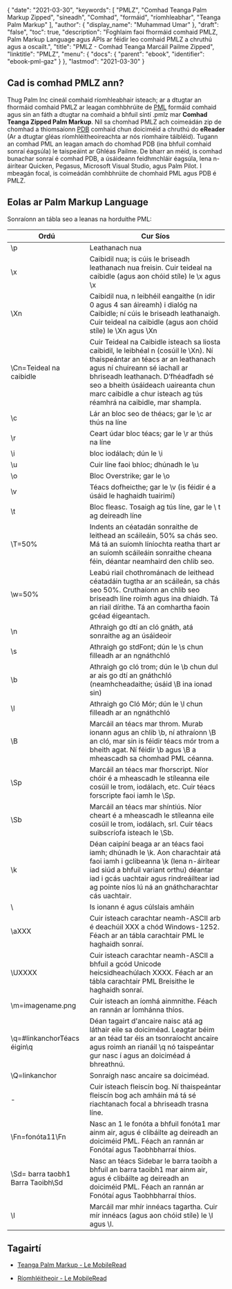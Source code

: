 {
  "date": "2021-03-30",
  "keywords": [
"PMLZ",
"Comhad Teanga Palm Markup Zipped",
"síneadh",
"Comhad",
"formáid",
"ríomhleabhar",
"Teanga Palm Markup"
],
  "author": {
    "display_name": "Muhammad Umar"
},
  "draft": "false",
  "toc": true,
  "description": "Foghlaim faoi fhormáid comhaid PMLZ, Palm Markup Language agus APIs ar féidir leo comhaid PMLZ a chruthú agus a oscailt.",
  "title": "PMLZ - Comhad Teanga Marcáil Pailme Zipped",
  "linktitle": "PMLZ",
  "menu": {
    "docs": {
      "parent": "ebook",
      "identifier": "ebook-pml-gaz"
}
},
  "lastmod": "2021-03-30"
}

## Cad is comhad PMLZ ann?

Thug Palm Inc cineál comhaid ríomhleabhair isteach; ar a dtugtar an fhormáid comhaid PMLZ ar leagan comhbhrúite de [PML](/ebook/pml/) formáid comhaid agus sin an fáth a dtugtar na comhaid a bhfuil síntí .pmlz mar **Comhad Teanga Zipped Palm Markup**. Níl sa chomhad PMLZ ach coimeádán zip de chomhad a thiomsaíonn [PDB](/programming/pdb/) comhaid chun doiciméid a chruthú do **eReader** (Ar a dtugtar gléas ríomhléitheoireachta ar nós ríomhaire táibléid). Tugann an comhad PML an leagan amach do chomhad PDB (ina bhfuil comhaid sonraí éagsúla) le taispeáint ar Ghléas Pailme. De bharr an méid, is comhad bunachar sonraí é comhad PDB, a úsáideann feidhmchláir éagsúla, lena n-áirítear Quicken, Pegasus, Microsoft Visual Studio, agus Palm Pilot. I mbeagán focal, is coimeádán comhbhrúite de chomhaid PML agus PDB é PMLZ.


## Eolas ar Palm Markup Language
Sonraíonn an tábla seo a leanas na horduithe PML:

|Ordú|Cur Síos|
---|---|
| \p | Leathanach nua |
| \x | Caibidil nua; is cúis le briseadh leathanach nua freisin. Cuir teideal na caibidle (agus aon chóid stíle) le \x agus \x |
| \Xn | Caibidil nua, n leibhéil eangaithe (n idir 0 agus 4 san áireamh) i dialóg na Caibidle; ní cúis le briseadh leathanaigh. Cuir teideal na caibidle (agus aon chóid stíle) le \Xn agus \Xn |
| \Cn=Teideal na caibidle | Cuir Teideal na Caibidle isteach sa liosta caibidil, le leibhéal n (cosúil le \Xn). Ní thaispeántar an téacs ar an leathanach agus ní chuireann sé iachall ar bhriseadh leathanach. D’fhéadfadh sé seo a bheith úsáideach uaireanta chun marc caibidle a chur isteach ag tús réamhrá na caibidle, mar shampla. |
| \c | Lár an bloc seo de théacs; gar le \c ar thús na líne |
| \r | Ceart údar bloc téacs; gar le \r ar thús na líne |
| \i | bloc iodálach; dún le \i |
| \u | Cuir líne faoi bhloc; dhúnadh le \u |
| \o | Bloc Overstrike; gar le \o |
| \v | Téacs dofheicthe; gar le \v (is féidir é a úsáid le haghaidh tuairimí) |
| \t | Bloc fleasc. Tosaigh ag tús líne, gar le \ t ag deireadh líne |
| \T=50% | Indents an céatadán sonraithe de leithead an scáileáin, 50% sa chás seo. Má tá an suíomh líníochta reatha thart ar an suíomh scáileáin sonraithe cheana féin, déantar neamhaird den chlib seo. |
| \w=50% | Leabú riail chothrománach de leithead céatadáin tugtha ar an scáileán, sa chás seo 50%. Cruthaíonn an chlib seo briseadh líne roimh agus ina dhiaidh. Tá an riail dírithe. Tá an comhartha faoin gcéad éigeantach. |
| \n | Athraigh go dtí an cló gnáth, atá sonraithe ag an úsáideoir |
| \s | Athraigh go stdFont; dún le \s chun filleadh ar an ngnáthchló |
| \b | Athraigh go cló trom; dún le \b chun dul ar ais go dtí an gnáthchló (neamhcheadaithe; úsáid \B ina ionad sin) |
| \l | Athraigh go Cló Mór; dún le \l chun filleadh ar an ngnáthchló |
| \B | Marcáil an téacs mar throm. Murab ionann agus an chlib \b, ní athraíonn \B an cló, mar sin is féidir téacs mór trom a bheith agat. Ní féidir \b agus \B a mheascadh sa chomhad PML céanna. |
| \Sp | Marcáil an téacs mar fhorscript. Níor chóir é a mheascadh le stíleanna eile cosúil le trom, iodálach, etc. Cuir téacs forscripte faoi iamh le \Sp. |
| \Sb | Marcáil an téacs mar shíntiús. Níor cheart é a mheascadh le stíleanna eile cosúil le trom, iodálach, srl. Cuir téacs suibscríofa isteach le \Sb. |
| \k | Déan caipíní beaga ar an téacs faoi iamh; dhúnadh le \k. Aon charachtair atá faoi iamh i gclibeanna \k (lena n-áirítear iad siúd a bhfuil variant orthu) déantar iad i gcás uachtair agus rindreáiltear iad ag pointe níos lú ná an gnáthcharachtar cás uachtair. |
| \\ | Is ionann é agus cúlslais amháin |
| \aXXX | Cuir isteach carachtar neamh-ASCII arb é deachúil XXX a chód Windows-1252. Féach ar an tábla carachtair PML le haghaidh sonraí. |
| \UXXXX | Cuir isteach carachtar neamh-ASCII a bhfuil a gcód Unicode heicsidheachúlach XXXX. Féach ar an tábla carachtair PML Breisithe le haghaidh sonraí. |
| \m=imagename.png | Cuir isteach an íomhá ainmnithe. Féach an rannán ar Íomhánna thíos. |
| \q=#linkanchorTéacs éigin\q | Déan tagairt d'ancaire naisc atá ag láthair eile sa doiciméad. Leagtar béim ar an téad tar éis an tsonraíocht ancaire agus roimh an rianáil \q nó taispeántar gur nasc í agus an doiciméad á bhreathnú. |
| \Q=linkanchor | Sonraigh nasc ancaire sa doiciméad. |
| \- | Cuir isteach fleiscín bog. Ní thaispeántar fleiscín bog ach amháin má tá sé riachtanach focal a bhriseadh trasna líne. |
| \Fn=fonóta11\Fn | Nasc an 1 le fonóta a bhfuil fonóta1 mar ainm air, agus é clibáilte ag deireadh an doiciméid PML. Féach an rannán ar Fonótaí agus Taobhbharraí thíos. |
| \Sd= barra taobh1 Barra Taoibh\Sd | Nasc an téacs Sidebar le barra taoibh a bhfuil an barra taoibh1 mar ainm air, agus é clibáilte ag deireadh an doiciméid PML. Féach an rannán ar Fonótaí agus Taobhbharraí thíos. |
| \I | Marcáil mar mhír innéacs tagartha. Cuir mír innéacs (agus aon chóid stíle) le \I agus \I.|


## Tagairtí

* [Teanga Palm Markup - Le MobileRead]( https://wiki.mobileread.com/wiki/EReader)

* [Ríomhléitheoir - Le MobileRead]( https://en.wikipedia.org/wiki/E-reader)


